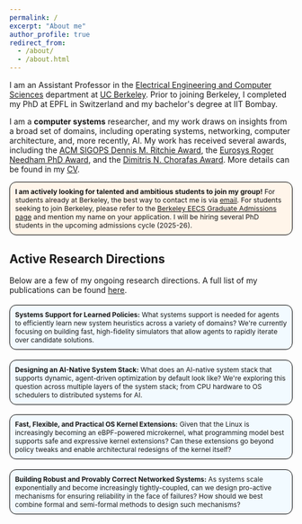 ```yaml
---
permalink: /
excerpt: "About me"
author_profile: true
redirect_from:
  - /about/
  - /about.html
---
```


I am an Assistant Professor in the [Electrical Engineering and Computer Sciences](https://eecs.berkeley.edu/) department at [UC Berkeley](https://berkeley.edu/).
Prior to joining Berkeley, I completed my PhD at EPFL in Switzerland and my bachelor's degree at IIT Bombay.

I am a **computer systems** researcher, and my work draws on insights from a broad set of domains, including operating systems, networking, computer architecture, and, more recently, AI.
My work has received several awards, including the [ACM SIGOPS Dennis M. Ritchie Award](https://www.sigops.org/awards/dmr/), the [Eurosys Roger Needham PhD Award](https://www.eurosys.org/awards/roger-needham-phd-award), and the [Dimitris N. Chorafas Award](https://www.weizmann.ac.il/feinberg/about/dimitris-n-chorafas-prize/about-foundation-and-prize). More details can be found in my [CV](files/rishabh-cv.pdf).

<div style="border-radius: 12px; padding: 0.75em; margin-top: 0.5em; margin-bottom: 0.5em; background: #FFF5EA; border: 1px solid black; font-size: 0.875em;">
  <strong>I am actively looking for talented and ambitious students to join my group!</strong> For students already at Berkeley, the best way to contact me is via <a href="mailto:rishabh.iyer@berkeley.edu">email</a>. For students seeking to join Berkeley, please refer to the <a href="https://eecs.berkeley.edu/academics/graduate/research-programs/admissions/">Berkeley EECS Graduate Admissions page</a> and mention my name on your application. I will be hiring several PhD students in the upcoming admissions cycle (2025-26).
</div>

Active Research Directions
----
Below are a few of my ongoing research directions. A full list of my publications can be found [here](/publications).

<div style="border-radius: 12px; padding: 0.75em; margin-top: 1.5em; margin-bottom: 0.5em; background: #F2FAFF; border: 1px solid black; font-size: 0.85em;">
    <strong> Systems Support for Learned Policies:</strong>
What systems support is needed for agents to efficiently learn new system heuristics across a variety of domains?
We're currently focusing on building fast, high-fidelity simulators that allow agents to rapidly iterate over candidate solutions.
</div>

<div style="border-radius: 12px; padding: 0.75em; margin-top: 1.5em; margin-bottom: 0.5em; background: #F2FAFF; border: 1px solid black; font-size: 0.85em;">
    <strong> Designing an AI-Native System Stack:</strong>
What does an AI-native system stack that supports dynamic, agent-driven optimization by default look like?
We're exploring this question across multiple layers of the system stack; from CPU hardware to OS schedulers to distributed systems for AI.
</div>

<div style="border-radius: 12px; padding: 0.75em; margin-top: 1.5em; margin-bottom: 0.5em; background: #F2FAFF; border: 1px solid black; font-size: 0.85em;">
    <strong> Fast, Flexible, and Practical OS Kernel Extensions:</strong>
Given that the Linux is increasingly becoming an eBPF-powered microkernel, what programming model best supports safe and expressive kernel extensions? Can these extensions go beyond policy tweaks and enable architectural redesigns of the kernel itself?
</div>

<div style="border-radius: 12px; padding: 0.75em; margin-top: 1.5em; margin-bottom: 0.5em; background: #F2FAFF; border: 1px solid black; font-size: 0.85em;">
    <strong> Building Robust and Provably Correct Networked Systems:</strong>
As systems scale exponentially and become increasingly tightly-coupled, can we design pro-active mechanisms for ensuring reliability in the face of failures? How should we best combine formal and semi-formal methods to design such mechanisms?
</div>